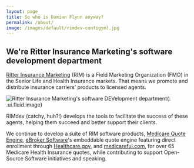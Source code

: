 ```yaml
---
layout: page
title: So who is Damian Flynn anyway?
permalink: /about/
image: /images/default/rimdev-configyml.jpg
---
```


## We're Ritter Insurance Marketing's software development department

[Ritter Insurance Marketing](https://ritterim.com) (RIM) is a Field Marketing Organization (FMO) in the Senior Life and Health Insurance markets. That means we promote and distribute insurance carriers’ products to licensed agents.

![Ritter Insurance Marketing's software DEVelopment department ](/images/logos/RIMdev.svg){: .ui.fluid.image}

RIMdev (catchy, huh?!) develops the tools to facilitate the success of these agents, helping them succeed and better support their clients.

We continue to develop a suite of RIM software products, [Medicare Quote Engine](https://medicarequoteengine.com/), [eBroker Software](https://ebrokersoftware.com)'s embeddable quote engine featuring direct enrollment through [Healthcare.gov](https://healthcare.gov), and [medicareful.com](https://medicareful.com), for over 65 Medicare Health Insurance quotes, while contributing to support Open-Source Software initiatives and speaking.
